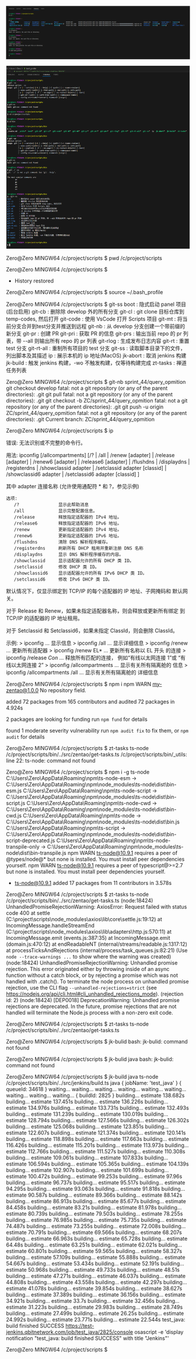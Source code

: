 ![image-20231111180834847](image/image-20231111180834847.png)

![image-20231111180924144](image/image-20231111180924144.png)

Zero@Zero MINGW64 /c/project/scripts
$ pwd
/c/project/scripts

Zero@Zero MINGW64 /c/project/scripts
$ 

 *  History restored 


Zero@Zero MINGW64 /c/project/scripts
$ source ~/.bash_profile

Zero@Zero MINGW64 /c/project/scripts
$ git-ss
boot        : 隐式启动 panel 项目(后台启用)
git-cb      : 删除除 develop 外的所有分支
git-cl      : git clone 目标仓库到 temp-codes, 然后打开
git-code    : 使用 VsCode 打开 Scripts 项目
git-mt      : 将当前分支合并到test分支并推送到远程
git-nb      : 从 develop 分支创建一个带前缀的新分支
git-pr      : 创建 PR
git-pri     : 获取 PR 的信息
git-prs     : 输出当前 repo 的 pr 列表，带 --all 则输出所有 repo 的 pr 列表
git-rlog    : 生成发布日志内容
git-rt      : 重置 test 分支
git-rt-all  : 重制所有项目的 test 分支
git-ss      : 读取脚本目录下的文件，列出脚本及其描述
ip          : 展示本机的 ip 地址(MacOS)
jk-abort    : 取消 jenkins 构建
jk-build    : 触发 jenkins 构建，-wo 不触发构建，仅等待构建完成
zt-tasks    : 禅道任务列表

Zero@Zero MINGW64 /c/project/scripts
$ git-nb sprint_44/query_opmition
git checkout develop
fatal: not a git repository (or any of the parent directories): .git
git pull
fatal: not a git repository (or any of the parent directories): .git
git checkout -b ZC/sprint_44/query_opmition
fatal: not a git repository (or any of the parent directories): .git
git push -u origin ZC/sprint_44/query_opmition
fatal: not a git repository (or any of the parent directories): .git
Current branch: ZC/sprint_44/query_opmition

Zero@Zero MINGW64 /c/project/scripts
$ ip

错误: 无法识别或不完整的命令行。

用法:
    ipconfig [/allcompartments] [/? | /all |
                                 /renew [adapter] | /release [adapter] |
                                 /renew6 [adapter] | /release6 [adapter] |
                                 /flushdns | /displaydns | /registerdns |
                                 /showclassid adapter |
                                 /setclassid adapter [classid] |
                                 /showclassid6 adapter |
                                 /setclassid6 adapter [classid] ]

其中
    adapter             连接名称
                       (允许使用通配符 * 和 ?，参见示例)

    选项:
       /?               显示此帮助消息
       /all             显示完整配置信息。
       /release         释放指定适配器的 IPv4 地址。
       /release6        释放指定适配器的 IPv6 地址。
       /renew           更新指定适配器的 IPv4 地址。
       /renew6          更新指定适配器的 IPv6 地址。
       /flushdns        清除 DNS 解析程序缓存。
       /registerdns     刷新所有 DHCP 租用并重新注册 DNS 名称
       /displaydns      显示 DNS 解析程序缓存的内容。
       /showclassid     显示适配器允许的所有 DHCP 类 ID。
       /setclassid      修改 DHCP 类 ID。
       /showclassid6    显示适配器允许的所有 IPv6 DHCP 类 ID。
       /setclassid6     修改 IPv6 DHCP 类 ID。


默认情况下，仅显示绑定到 TCP/IP 的每个适配器的 IP 地址、子网掩码和
默认网关。

对于 Release 和 Renew，如果未指定适配器名称，则会释放或更新所有绑定
到 TCP/IP 的适配器的 IP 地址租用。

对于 Setclassid 和 Setclassid6，如果未指定 ClassId，则会删除 ClassId。

示例:
    > ipconfig                       ... 显示信息
    > ipconfig /all                  ... 显示详细信息
    > ipconfig /renew                ... 更新所有适配器
    > ipconfig /renew EL*            ... 更新所有名称以 EL 开头
                                         的连接
    > ipconfig /release *Con*        ... 释放所有匹配的连接，
                                         例如“有线以太网连接 1”或
                                             “有线以太网连接 2”
    > ipconfig /allcompartments      ... 显示有关所有隔离舱的
                                         信息
    > ipconfig /allcompartments /all ... 显示有关所有隔离舱的
                                         详细信息

Zero@Zero MINGW64 /c/project/scripts
$ npm i
npm WARN my-zentao@1.0.0 No repository field.

added 72 packages from 165 contributors and audited 72 packages in 4.924s

2 packages are looking for funding
  run `npm fund` for details

found 1 moderate severity vulnerability
  run `npm audit fix` to fix them, or `npm audit` for details

Zero@Zero MINGW64 /c/project/scripts
$ zt-tasks
ts-node /c/project/scripts/bin/../src/zentao/get-tasks.ts
/c/project/scripts/bin/_utils: line 22: ts-node: command not found

Zero@Zero MINGW64 /c/project/scripts
$ npm i -g ts-node
C:\Users\Zero\AppData\Roaming\npm\ts-node-esm -> C:\Users\Zero\AppData\Roaming\npm\node_modules\ts-node\dist\bin-esm.js
C:\Users\Zero\AppData\Roaming\npm\ts-node-script -> C:\Users\Zero\AppData\Roaming\npm\node_modules\ts-node\dist\bin-script.js
C:\Users\Zero\AppData\Roaming\npm\ts-node-cwd -> C:\Users\Zero\AppData\Roaming\npm\node_modules\ts-node\dist\bin-cwd.js
C:\Users\Zero\AppData\Roaming\npm\ts-node -> C:\Users\Zero\AppData\Roaming\npm\node_modules\ts-node\dist\bin.js
C:\Users\Zero\AppData\Roaming\npm\ts-script -> C:\Users\Zero\AppData\Roaming\npm\node_modules\ts-node\dist\bin-script-deprecated.js
C:\Users\Zero\AppData\Roaming\npm\ts-node-transpile-only -> C:\Users\Zero\AppData\Roaming\npm\node_modules\ts-node\dist\bin-transpile.js
npm WARN ts-node@10.9.1 requires a peer of @types/node@* but none is installed. You must install peer dependencies yourself.
npm WARN ts-node@10.9.1 requires a peer of typescript@>=2.7 but none is installed. You must install peer dependencies yourself.

+ ts-node@10.9.1
added 17 packages from 11 contributors in 3.578s

Zero@Zero MINGW64 /c/project/scripts
$ zt-tasks
ts-node /c/project/scripts/bin/../src/zentao/get-tasks.ts
(node:18424) UnhandledPromiseRejectionWarning: AxiosError: Request failed with status code 400
    at settle (C:\project\scripts\node_modules\axios\lib\core\settle.js:19:12)
    at IncomingMessage.handleStreamEnd (C:\project\scripts\node_modules\axios\lib\adapters\http.js:570:11)
    at IncomingMessage.emit (events.js:387:35)
    at IncomingMessage.emit (domain.js:470:12)
    at endReadableNT (internal/streams/readable.js:1317:12)
    at processTicksAndRejections (internal/process/task_queues.js:82:21)
(Use `node --trace-warnings ...` to show where the warning was created)
(node:18424) UnhandledPromiseRejectionWarning: Unhandled promise rejection. This error originated either by throwing inside of an async function without a catch block, or by rejecting a promise which was not handled with .catch(). To terminate the node process on unhandled promise rejection, use the CLI flag `--unhandled-rejections=strict` (see https://nodejs.org/api/cli.html#cli_unhandled_rejections_mode). (rejection id: 2)
(node:18424) [DEP0018] DeprecationWarning: Unhandled promise rejections are deprecated. In the future, promise rejections that are not handled will terminate the Node.js process with a non-zero exit code.

Zero@Zero MINGW64 /c/project/scripts
$ zt-tasks
ts-node /c/project/scripts/bin/../src/zentao/get-tasks.ts


Zero@Zero MINGW64 /c/project/scripts
$ jk-bulid
bash: jk-bulid: command not found

Zero@Zero MINGW64 /c/project/scripts
$ jk-bulid java
bash: jk-bulid: command not found

Zero@Zero MINGW64 /c/project/scripts
$ jk-build java
ts-node /c/project/scripts/bin/../src/jenkins/build.ts java
{ jobName: 'test_java' }
{ queueId: 34618 }
waiting...
waiting...
waiting...
waiting...
waiting...
waiting...
waiting...
waiting...
waiting...
{ buildId: 2825 }
building... estimate 138.682s
building... estimate 137.451s
building... estimate 136.226s
building... estimate 134.976s
building... estimate 133.731s
building... estimate 132.493s
building... estimate 131.239s
building... estimate 130.019s
building... estimate 128.794s
building... estimate 127.566s
building... estimate 126.302s
building... estimate 125.068s
building... estimate 123.851s
building... estimate 122.607s
building... estimate 121.374s
building... estimate 120.141s
building... estimate 118.898s
building... estimate 117.663s
building... estimate 116.426s
building... estimate 115.201s
building... estimate 113.973s
building... estimate 112.766s
building... estimate 111.527s
building... estimate 110.308s
building... estimate 109.061s
building... estimate 107.833s
building... estimate 106.594s
building... estimate 105.365s
building... estimate 104.139s
building... estimate 102.907s
building... estimate 101.699s
building... estimate 100.472s
building... estimate 99.253s
building... estimate 97.96s
building... estimate 96.737s
building... estimate 95.517s
building... estimate 94.295s
building... estimate 93.063s
building... estimate 91.818s
building... estimate 90.587s
building... estimate 89.366s
building... estimate 88.142s
building... estimate 86.913s
building... estimate 85.677s
building... estimate 84.458s
building... estimate 83.21s
building... estimate 81.978s
building... estimate 80.739s
building... estimate 79.503s
building... estimate 78.255s
building... estimate 76.985s
building... estimate 75.735s
building... estimate 74.487s
building... estimate 73.255s
building... estimate 72.008s
building... estimate 70.791s
building... estimate 69.566s
building... estimate 68.207s
building... estimate 66.963s
building... estimate 65.728s
building... estimate 64.48s
building... estimate 63.251s
building... estimate 62.021s
building... estimate 60.801s
building... estimate 59.565s
building... estimate 58.327s
building... estimate 57.109s
building... estimate 55.888s
building... estimate 54.667s
building... estimate 53.434s
building... estimate 52.191s
building... estimate 50.968s
building... estimate 49.733s
building... estimate 48.51s
building... estimate 47.271s
building... estimate 46.037s
building... estimate 44.808s
building... estimate 43.558s
building... estimate 42.297s
building... estimate 41.078s
building... estimate 39.854s
building... estimate 38.627s
building... estimate 37.389s
building... estimate 36.156s
building... estimate 34.921s
building... estimate 33.7s
building... estimate 32.456s
building... estimate 31.223s
building... estimate 29.983s
building... estimate 28.749s
building... estimate 27.499s
building... estimate 26.25s
building... estimate 24.992s
building... estimate 23.771s
building... estimate 22.544s
test_java: build finished SUCCESS
https://test-jenkins.qbitnetwork.com/job/test_java/2825/console
osascript -e 'display notification "test_java: build finished SUCCESS" with title "Jenkins"'

Zero@Zero MINGW64 /c/project/scripts
$